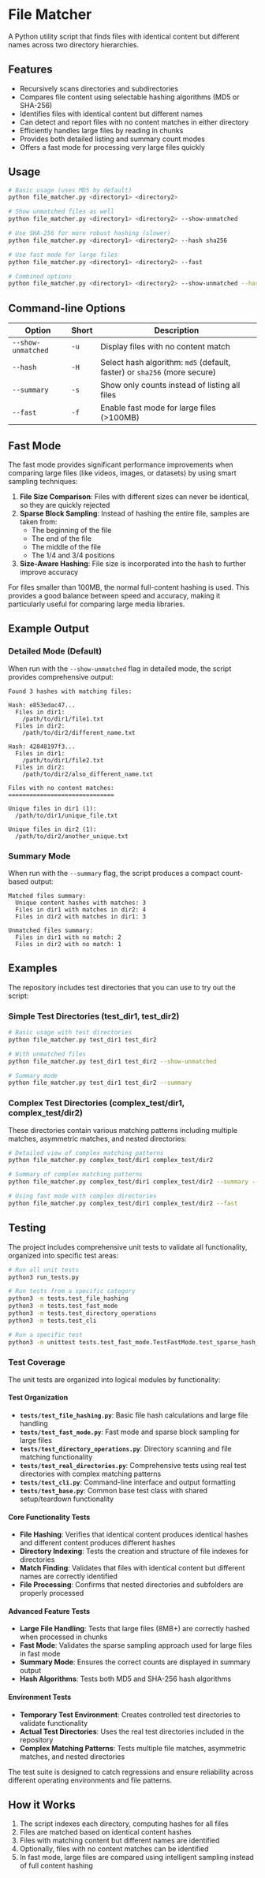 # File Matcher

A Python utility script that finds files with identical content but different names across two directory hierarchies.

## Features

- Recursively scans directories and subdirectories
- Compares file content using selectable hashing algorithms (MD5 or SHA-256)
- Identifies files with identical content but different names
- Can detect and report files with no content matches in either directory
- Efficiently handles large files by reading in chunks
- Provides both detailed listing and summary count modes
- Offers a fast mode for processing very large files quickly

## Usage

```bash
# Basic usage (uses MD5 by default)
python file_matcher.py <directory1> <directory2>

# Show unmatched files as well
python file_matcher.py <directory1> <directory2> --show-unmatched

# Use SHA-256 for more robust hashing (slower)
python file_matcher.py <directory1> <directory2> --hash sha256

# Use fast mode for large files
python file_matcher.py <directory1> <directory2> --fast

# Combined options
python file_matcher.py <directory1> <directory2> --show-unmatched --hash sha256 --summary --fast
```

## Command-line Options

| Option | Short | Description |
|--------|-------|-------------|
| `--show-unmatched` | `-u` | Display files with no content match |
| `--hash` | `-H` | Select hash algorithm: `md5` (default, faster) or `sha256` (more secure) |
| `--summary` | `-s` | Show only counts instead of listing all files |
| `--fast` | `-f` | Enable fast mode for large files (>100MB) |

## Fast Mode

The fast mode provides significant performance improvements when comparing large files (like videos, images, or datasets) by using smart sampling techniques:

1. **File Size Comparison**: Files with different sizes can never be identical, so they are quickly rejected
2. **Sparse Block Sampling**: Instead of hashing the entire file, samples are taken from:
   - The beginning of the file
   - The end of the file
   - The middle of the file
   - The 1/4 and 3/4 positions
3. **Size-Aware Hashing**: File size is incorporated into the hash to further improve accuracy

For files smaller than 100MB, the normal full-content hashing is used. This provides a good balance between speed and accuracy, making it particularly useful for comparing large media libraries.

## Example Output

### Detailed Mode (Default)

When run with the `--show-unmatched` flag in detailed mode, the script provides comprehensive output:

```
Found 3 hashes with matching files:

Hash: e853edac47...
  Files in dir1:
    /path/to/dir1/file1.txt
  Files in dir2:
    /path/to/dir2/different_name.txt

Hash: 42848197f3...
  Files in dir1:
    /path/to/dir1/file2.txt
  Files in dir2:
    /path/to/dir2/also_different_name.txt

Files with no content matches:
==============================

Unique files in dir1 (1):
  /path/to/dir1/unique_file.txt

Unique files in dir2 (1):
  /path/to/dir2/another_unique.txt
```

### Summary Mode

When run with the `--summary` flag, the script produces a compact count-based output:

```
Matched files summary:
  Unique content hashes with matches: 3
  Files in dir1 with matches in dir2: 4
  Files in dir2 with matches in dir1: 3

Unmatched files summary:
  Files in dir1 with no match: 2
  Files in dir2 with no match: 1
```

## Examples

The repository includes test directories that you can use to try out the script:

### Simple Test Directories (test_dir1, test_dir2)
```bash
# Basic usage with test directories
python file_matcher.py test_dir1 test_dir2

# With unmatched files
python file_matcher.py test_dir1 test_dir2 --show-unmatched

# Summary mode
python file_matcher.py test_dir1 test_dir2 --summary
```

### Complex Test Directories (complex_test/dir1, complex_test/dir2)
These directories contain various matching patterns including multiple matches, asymmetric matches, and nested directories:

```bash
# Detailed view of complex matching patterns
python file_matcher.py complex_test/dir1 complex_test/dir2

# Summary of complex matching patterns
python file_matcher.py complex_test/dir1 complex_test/dir2 --summary --show-unmatched

# Using fast mode with complex directories
python file_matcher.py complex_test/dir1 complex_test/dir2 --fast
```

## Testing

The project includes comprehensive unit tests to validate all functionality, organized into specific test areas:

```bash
# Run all unit tests
python3 run_tests.py

# Run tests from a specific category
python3 -m tests.test_file_hashing
python3 -m tests.test_fast_mode
python3 -m tests.test_directory_operations
python3 -m tests.test_cli

# Run a specific test
python3 -m unittest tests.test_fast_mode.TestFastMode.test_sparse_hash_fast_mode
```

### Test Coverage

The unit tests are organized into logical modules by functionality:

#### Test Organization
- **`tests/test_file_hashing.py`**: Basic file hash calculations and large file handling
- **`tests/test_fast_mode.py`**: Fast mode and sparse block sampling for large files
- **`tests/test_directory_operations.py`**: Directory scanning and file matching functionality 
- **`tests/test_real_directories.py`**: Comprehensive tests using real test directories with complex matching patterns
- **`tests/test_cli.py`**: Command-line interface and output formatting
- **`tests/test_base.py`**: Common base test class with shared setup/teardown functionality

#### Core Functionality Tests
- **File Hashing**: Verifies that identical content produces identical hashes and different content produces different hashes
- **Directory Indexing**: Tests the creation and structure of file indexes for directories
- **Match Finding**: Validates that files with identical content but different names are correctly identified
- **File Processing**: Confirms that nested directories and subfolders are properly processed

#### Advanced Feature Tests
- **Large File Handling**: Tests that large files (8MB+) are correctly hashed when processed in chunks
- **Fast Mode**: Validates the sparse sampling approach used for large files in fast mode
- **Summary Mode**: Ensures the correct counts are displayed in summary output
- **Hash Algorithms**: Tests both MD5 and SHA-256 hash algorithms

#### Environment Tests
- **Temporary Test Environment**: Creates controlled test directories to validate functionality
- **Actual Test Directories**: Uses the real test directories included in the repository
- **Complex Matching Patterns**: Tests multiple file matches, asymmetric matches, and nested directories

The test suite is designed to catch regressions and ensure reliability across different operating environments and file patterns.

## How it Works

1. The script indexes each directory, computing hashes for all files
2. Files are matched based on identical content hashes
3. Files with matching content but different names are identified
4. Optionally, files with no content matches can be identified
5. In fast mode, large files are compared using intelligent sampling instead of full content hashing 